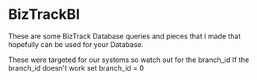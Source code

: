 # BizTrackBI

These are some BizTrack Database queries and pieces that I made that hopefully can be used for your Database.

These were targeted for our systems so watch out for the branch_id
If the branch_id doesn't work set branch_id = 0 